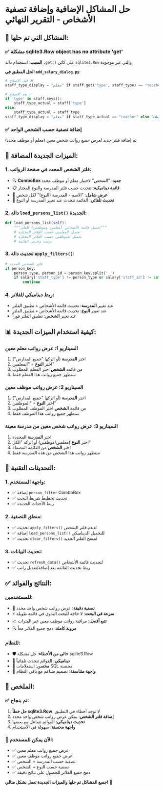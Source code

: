 # حل المشاكل الإضافية وإضافة تصفية الأشخاص - التقرير النهائي

## 🔧 المشاكل التي تم حلها:

### ✅ **مشكلة sqlite3.Row object has no attribute 'get'**
**السبب**: استخدام دالة `.get()` على كائن `sqlite3.Row` والتي غير موجودة

**الحل المطبق في `add_salary_dialog.py`**:
```python
# قبل الإصلاح ❌
staff_type_display = "معلم" if staff.get('type', staff_type) == "teacher" else "موظف"

# بعد الإصلاح ✅
if 'type' in staff.keys():
    staff_type_actual = staff['type']
else:
    staff_type_actual = staff_type
staff_type_display = "معلم" if staff_type_actual == "teacher" else "موظف"
```

### ✅ **إضافة تصفية حسب الشخص الواحد**
تم إضافة فلتر جديد لعرض جميع رواتب شخص معين (معلم أو موظف محدد)

## 🎯 الميزات الجديدة المضافة:

### 1. **فلتر الشخص المحدد في صفحة الرواتب**:
- 🔍 **ComboBox جديد**: "الشخص" لاختيار معلم أو موظف محدد
- 📋 **قائمة ديناميكية**: تتحدث حسب فلتر المدرسة والنوع المختار
- 👤 **عرض شامل**: "الاسم - المدرسة (النوع)" لكل شخص
- 🔄 **تحديث تلقائي**: القائمة تتحدث عند تغيير المدرسة أو النوع

### 2. **دالة `load_persons_list()` الجديدة**:
```python
def load_persons_list(self):
    """تحميل قائمة الأشخاص (معلمين وموظفين) للفلتر"""
    # تحميل المعلمين حسب الفلاتر المختارة
    # تحميل الموظفين حسب الفلاتر المختارة
    # ترتيب وعرض القائمة
```

### 3. **تحديث دالة `apply_filters()`**:
```python
# فلتر الشخص المحدد
if person_key:
    person_type, person_id = person_key.split('_')
    if salary['staff_type'] != person_type or salary['staff_id'] != int(person_id):
        continue
```

### 4. **ربط ديناميكي للفلاتر**:
- عند تغيير **المدرسة**: تحديث قائمة الأشخاص + تطبيق الفلتر
- عند تغيير **النوع**: تحديث قائمة الأشخاص + تطبيق الفلتر  
- عند تغيير **الشخص**: تطبيق الفلتر فوراً

## 📊 كيفية استخدام الميزات الجديدة:

### **السيناريو 1: عرض رواتب معلم معين**
1. اختر **المدرسة** (أو اتركها "جميع المدارس")
2. اختر **النوع** = "المعلمين"
3. من قائمة **الشخص** اختر المعلم المطلوب
4. ستظهر جميع رواتب هذا المعلم فقط

### **السيناريو 2: عرض رواتب موظف معين**
1. اختر **المدرسة** (أو اتركها "جميع المدارس")
2. اختر **النوع** = "الموظفين"
3. من قائمة **الشخص** اختر الموظف المطلوب
4. ستظهر جميع رواتب هذا الموظف فقط

### **السيناريو 3: عرض رواتب شخص معين من مدرسة معينة**
1. اختر **المدرسة** المحددة
2. اختر **النوع** (معلمين/موظفين) أو اتركه "الكل"
3. اختر **الشخص** من القائمة المصفاة
4. ستظهر رواتب هذا الشخص من هذه المدرسة فقط

## 🔧 التحديثات التقنية:

### 1. **واجهة المستخدم**:
- ✅ إضافة `person_filter` ComboBox
- ✅ تحديث تخطيط شريط البحث
- ✅ ربط الأحداث الجديدة

### 2. **منطق التصفية**:
- ✅ تحديث `apply_filters()` لدعم فلتر الشخص
- ✅ إضافة `load_persons_list()` للتحميل الديناميكي
- ✅ تحديث `clear_filters()` لمسح الفلتر الجديد

### 3. **تحديث البيانات**:
- ✅ تحديث `refresh_data()` لتحديث قائمة الأشخاص
- ✅ ربط تحديث القائمة بعد إضافة/تعديل راتب

## ✅ النتائج والفوائد:

### **للمستخدمين**:
- 🎯 **تصفية دقيقة**: عرض رواتب شخص واحد محدد
- ⚡ **سرعة في البحث**: لا حاجة للبحث اليدوي في قائمة طويلة
- 📈 **تتبع أفضل**: مراقبة رواتب موظف معين عبر الفترات
- 🔍 **مرونة كاملة**: دمج جميع الفلاتر معاً

### **للنظام**:
- 🛡️ **خالي من الأخطاء**: حل مشكلة sqlite3.Row
- 🔄 **ديناميكي**: القوائم تتحدث تلقائياً
- 💾 **محسن**: استعلامات SQL محسنة
- 🎨 **واجهة متناسقة**: تصميم متناغم مع باقي النظام

## 🚀 الملخص:

### ✅ **تم بنجاح**:
1. **حل خطأ sqlite3.Row**: لا توجد أخطاء في التطبيق
2. **إضافة فلتر الشخص**: يمكن عرض رواتب شخص واحد محدد
3. **تحديث ديناميكي**: القوائم تتفاعل مع بعضها
4. **واجهة محسنة**: سهولة في الاستخدام

### 🎯 **الآن يمكن للمستخدم**:
- ✅ عرض جميع رواتب معلم معين
- ✅ عرض جميع رواتب موظف معين  
- ✅ تصفية حسب المدرسة + الشخص
- ✅ تصفية حسب النوع + الشخص
- ✅ دمج جميع الفلاتر للحصول على نتائج دقيقة

**جميع المشاكل تم حلها والميزات الجديدة تعمل بشكل مثالي!** 🎉
